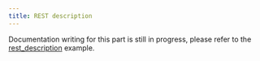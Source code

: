 ```yaml
---
title: REST description
---
```


Documentation writing for this part is still in progress, please refer to the [rest_description](https://github.com/pistacheio/pistache/blob/master/examples/rest_description.cc) example.
